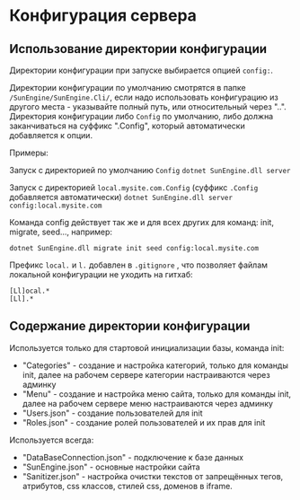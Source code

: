 # Конфигурация сервера

## Использование директории конфигурации

Директории конфигурации при запуске выбирается опцией `config:`.

Директории конфигурации по умолчанию смотрятся в папке `/SunEngine/SunEngine.Cli/`, если надо использовать конфигурацию из другого места - указывайте полный путь, или относительный через "..". Директория конфигурации либо `Config` по умолчанию, либо должна заканчиваться на суффикс ".Config", который автоматически добавляется к опции.

Примеры:

Запуск с директорией по умолчанию `Config`
`dotnet SunEngine.dll server`

Запуск с директорией `local.mysite.com.Config` (суффикс `.Config` добавляется автоматически)
`dotnet SunEngine.dll server config:local.mysite.com`

Команда config действует так же и для всех других для команд: init, migrate, seed..., например:

`dotnet SunEngine.dll migrate init seed config:local.mysite.com`

Префикс `local.` и `l.` добавлен в `.gitignore` , что позволяет файлам локальной конфигурации не уходить на гитхаб:

```
[Ll]ocal.*
[Ll].*
```

## Содержание директории конфигурации

Используется только для стартовой инициализации базы, команда init:

- "Categories" - создание и настройка категорий, только для команды init, далее на рабочем сервере категории настраиваются через админку
- "Menu" - создание и настройка меню сайта, только для команды init, далее на рабочем сервере меню настраиваются через админку
- "Users.json" - создание пользователей для init
- "Roles.json" - создание ролей пользователей и их прав для init

Используется всегда:

- "DataBaseConnection.json" - подключение к базе данных
- "SunEngine.json" - основные настройки сайта
- "Sanitizer.json" - настройка очистки текстов от запрещённых тегов, атрибутов, css классов, стилей css, доменов в iframe.
